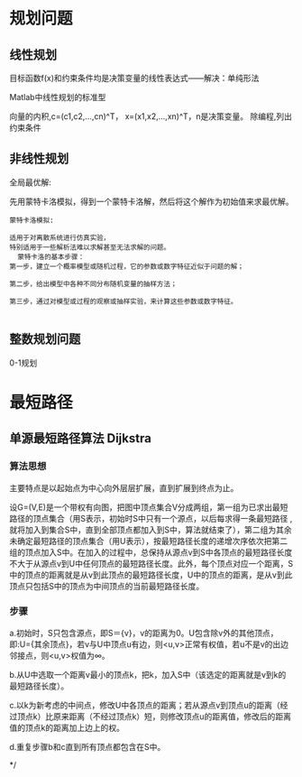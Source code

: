 # 规划问题

## 线性规划

目标函数f(x)和约束条件均是决策变量的线性表达式——解决：单纯形法

Matlab中线性规划的标准型


向量的内积,c=(c1,c2,…,cn)^T， x=(x1,x2,…,xn)^T，n是决策变量。
​
除编程,列出约束条件



## 非线性规划

全局最优解:

先用蒙特卡洛模拟，得到一个蒙特卡洛解，然后将这个解作为初始值来求最优解。


~~~
蒙特卡洛模拟:

适用于对离散系统进行仿真实验，
特别适用于一些解析法难以求解甚至无法求解的问题。
  蒙特卡洛的基本步骤：
第一步，建立一个概率模型或随机过程，它的参数或数字特征近似于问题的解；

第二步，给出模型中各种不同分布随机变量的抽样方法；

第三步，通过对模型或过程的观察或抽样实验，来计算这些参数或数字特征。


~~~


## 整数规划问题

0-1规划


#  最短路径

## 单源最短路径算法 Dijkstra

### 算法思想
主要特点是以起始点为中心向外层层扩展，直到扩展到终点为止。

设G=(V,E)是一个带权有向图，把图中顶点集合V分成两组，第一组为已求出最短路径的顶点集合（用S表示，初始时S中只有一个源点，以后每求得一条最短路径 , 就将加入到集合S中，直到全部顶点都加入到S中，算法就结束了），第二组为其余未确定最短路径的顶点集合（用U表示），按最短路径长度的递增次序依次把第二组的顶点加入S中。在加入的过程中，总保持从源点v到S中各顶点的最短路径长度不大于从源点v到U中任何顶点的最短路径长度。此外，每个顶点对应一个距离，S中的顶点的距离就是从v到此顶点的最短路径长度，U中的顶点的距离，是从v到此顶点只包括S中的顶点为中间顶点的当前最短路径长度。

### 步骤

a.初始时，S只包含源点，即S＝{v}，v的距离为0。U包含除v外的其他顶点，即:U={其余顶点}，若v与U中顶点u有边，则<u,v>正常有权值，若u不是v的出边邻接点，则<u,v>权值为∞。

b.从U中选取一个距离v最小的顶点k，把k，加入S中（该选定的距离就是v到k的最短路径长度）。

c.以k为新考虑的中间点，修改U中各顶点的距离；若从源点v到顶点u的距离（经过顶点k）比原来距离（不经过顶点k）短，则修改顶点u的距离值，修改后的距离值的顶点k的距离加上边上的权。

d.重复步骤b和c直到所有顶点都包含在S中。


*/
